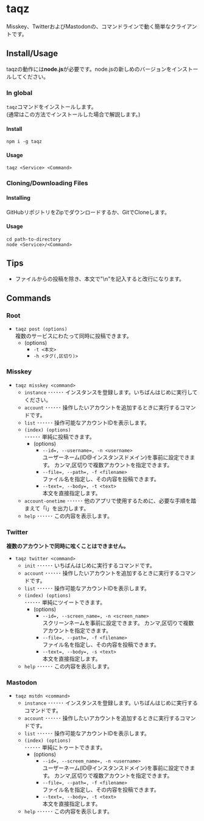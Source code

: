 # taqz
Misskey、TwitterおよびMastodonの、コマンドラインで動く簡単なクライアントです。

## Install/Usage
taqzの動作には**node.js**が必要です。node.jsの新しめのバージョンをインストールしてください。

### In global
`taqz`コマンドをインストールします。  
(通常はこの方法でインストールした場合で解説します。)

#### Install
```
npm i -g taqz
```

#### Usage
```
taqz <Service> <Command>
```

### Cloning/Downloading Files
#### Installing
GitHubリポジトリをZipでダウンロードするか、GitでCloneします。

#### Usage
````
cd path-to-directory
node <Service>/<Command>
````

## Tips
- ファイルからの投稿を除き、本文で"\n"を記入すると改行になります。

## Commands

### Root

- `taqz post (options)`  
  複数のサービスにわたって同時に投稿できます。
  * (options)
    * `-t <本文>`
    * `-h <タグ(,区切り)>`

### Misskey

- `taqz misskey <command>`
  * `instance`  ･･････ インスタンスを登録します。いちばんはじめに実行してください。
  * `account`   ･･････ 操作したいアカウントを追加するときに実行するコマンドです。
  * `list`      ･･････ 操作可能なアカウントIDを表示します。
  * `(index) (options)`  
            ･･････ 単純に投稿できます。
    * (options)
      *  `--id=, --username=, -n <username>`  
            ユーザーネーム(ID@インスタンスドメイン)を事前に設定できます。
            カンマ,区切りで複数アカウントを指定できます。
      *  `--file=, --path=, -f <filename>`  
            ファイル名を指定し、その内容を投稿できます。
      *  `--text=, --body=, -t <text>`  
            本文を直接指定します。
  * `account-onetime`   ･･････ 他のアプリで使用するために、必要な手順を踏まえて「i」を出力します。
  * `help`      ･･････ この内容を表示します。

### Twitter

**複数のアカウントで同時に呟くことはできません。**

- `taqz twitter <command>`
  * `init`      ･･････ いちばんはじめに実行するコマンドです。
  * `account`   ･･････ 操作したいアカウントを追加するときに実行するコマンドです。
  * `list`      ･･････ 操作可能なアカウントIDを表示します。
  * `(index) (options)`  
            ･･････ 単純にツイートできます。
    * (options)
      *  `--id=, --screen_name=, -n <screen_name>`  
            スクリーンネームを事前に設定できます。
            カンマ,区切りで複数アカウントを指定できます。
      *  `--file=, --path=, -f <filename>`  
            ファイル名を指定し、その内容を投稿できます。
      *  `--text=, --body=, -s <text>`  
            本文を直接指定します。
  * `help`      ･･････ この内容を表示します。


### Mastodon

- `taqz mstdn <command>`
  * `instance`  ･･････ インスタンスを登録します。いちばんはじめに実行するコマンドです。
  * `account`   ･･････ 操作したいアカウントを追加するときに実行するコマンドです。
  * `list`      ･･････ 操作可能なアカウントIDを表示します。
  * `(index) (options)`  
            ･･････ 単純にトゥートできます。
    * (options)
      *  `--id=, --screem_name=, -n <username>`  
            ユーザーネーム(ID@インスタンスドメイン)を事前に設定できます。
            カンマ,区切りで複数アカウントを指定できます。
      *  `--file=, --path=, -f <filename>`  
            ファイル名を指定し、その内容を投稿できます。
      *  `--text=, --body=, -t <text>`  
            本文を直接指定します。
  * `help`      ･･････ この内容を表示します。